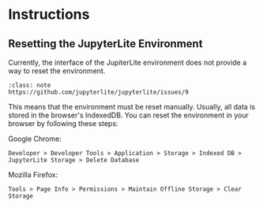 # Instructions

## Resetting the JupyterLite Environment

Currently, the interface of the JupiterLite environment does not provide a way to reset the environment.

```{admonition} Related Issues
:class: note
https://github.com/jupyterlite/jupyterlite/issues/9
```

This means that the environment must be reset manually. Usually, all data is stored in the browser's IndexedDB. You can reset the environment in your browser by following these steps:

Google Chrome:

```
Developer > Developer Tools > Application > Storage > Indexed DB > JupyterLite Storage > Delete Database
```

Mozilla Firefox:

```
Tools > Page Info > Permissions > Maintain Offline Storage > Clear Storage
```